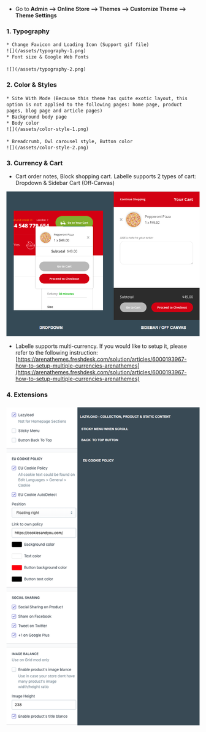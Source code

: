 * Go to **Admin --&gt; Online Store --&gt; Themes --&gt; Customize Theme --&gt; Theme Settings**

### 1. Typography
    * Change Favicon and Loading Icon (Support gif file)
    ![](/assets/typography-1.png)
    * Font size & Google Web Fonts
    
    ![](/assets/typography-2.png)

### 2. Color & Styles
    * Site With Mode (Because this theme has quite exotic layout, this option is not applied to the following pages: home page, product pages, blog page and article pages)
    * Background body page
    * Body color
    ![](/assets/color-style-1.png)
    
    * Breadcrumb, Owl carousel style, Button color
    ![](/assets/color-style-2.png)


### 3. Currency & Cart

* Cart order notes, Block shopping cart. Labelle supports 2 types of cart: Dropdown & Sidebar Cart \(Off-Canvas\)

![](/assets/cart.png)



* Labelle supports multi-currency. If you would like to setup it, please refer to the following instruction: [https://arenathemes.freshdesk.com/solution/articles/6000193967-how-to-setup-multiple-currencies-arenathemes](https://arenathemes.freshdesk.com/solution/articles/6000193967-how-to-setup-multiple-currencies-arenathemes)

### 4. Extensions

### ![](/assets/extension.png)



